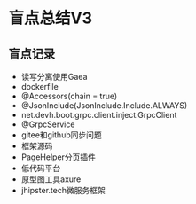 # 盲点总结V3

## 盲点记录

- 读写分离使用Gaea
- dockerfile
- @Accessors(chain = true)
- @JsonInclude(JsonInclude.Include.ALWAYS)
- net.devh.boot.grpc.client.inject.GrpcClient
- @GrpcService
- gitee和github同步问题
- 框架源码
- PageHelper分页插件
- 低代码平台
- 原型图工具axure
- jhipster.tech微服务框架








